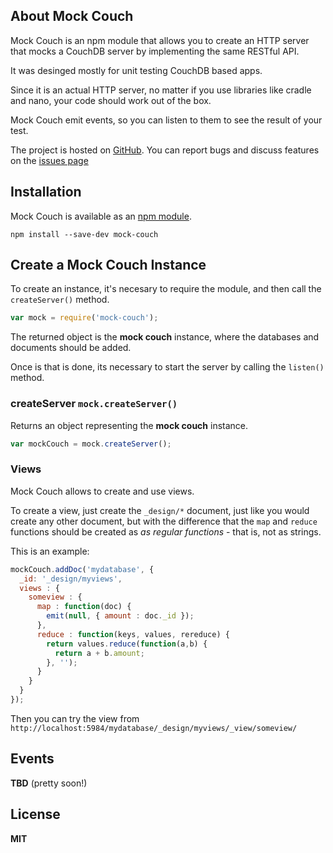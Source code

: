 <a name="about"></a>
## About Mock Couch

Mock Couch is an npm module that allows you to create an HTTP server that mocks a CouchDB server by implementing the same RESTful API.

It was desinged mostly for unit testing CouchDB based apps.

Since it is an actual HTTP server, no matter if you use libraries like cradle and nano, your code should work out of the box.

Mock Couch emit events, so you can listen to them to see the result of your test.

The project is hosted on [GitHub](https://github.com/chris-l/mock-couch). You can report bugs and discuss features on the [issues page](https://github.com/chris-l/mock-couch/issues)

<a name="installation"></a>
## Installation

Mock Couch is available as an [npm module](https://www.npmjs.org/package/mock-couch).

```
npm install --save-dev mock-couch
```

<a name="create"></a>
## Create a Mock Couch Instance

To create an instance, it's necesary to require the module, and then call the `createServer()` method.

```javascript
var mock = require('mock-couch');
```

The returned object is the **mock couch** instance, where the databases and documents should be added.

Once is that is done, its necessary to start the server by calling the `listen()` method.

<a name="createServer"></a>
### createServer `mock.createServer()`

Returns an object representing the **mock couch** instance.
```javascript
var mockCouch = mock.createServer();
```

<a name="views"></a>
### Views

Mock Couch allows to create and use views.

To create a view, just create the `_design/*` document, just like you would create any other document, but with the difference that the `map` and `reduce` functions should be created as _as regular functions_ - that is, not as strings.

This is an example:
```javascript
mockCouch.addDoc('mydatabase', {
  _id: '_design/myviews',
  views : {
    someview : {
      map : function(doc) {
        emit(null, { amount : doc._id });
      },
      reduce : function(keys, values, rereduce) {
        return values.reduce(function(a,b) {
          return a + b.amount;
        }, '');
      }
    }
  }
});
```

Then you can try the view from `http://localhost:5984/mydatabase/_design/myviews/_view/someview/`

<a name="events"></a>
## Events

**TBD** (pretty soon!)

<a name="license"></a>
## License

**MIT**
